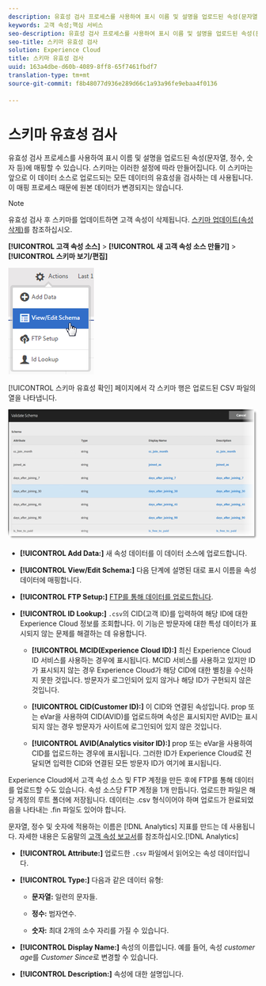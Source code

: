 ```yaml
---
description: 유효성 검사 프로세스를 사용하여 표시 이름 및 설명을 업로드된 속성(문자열, 정수, 숫자 등)에 매핑할 수 있습니다. 스키마는 이러한 설정에 따라 만들어집니다. 이 스키마는 앞으로 이 데이터 소스로 업로드되는 모든 데이터의 유효성을 검사하는 데 사용됩니다. 이 매핑 프로세스 때문에 원본 데이터가 변경되지는 않습니다.
keywords: 고객 속성;핵심 서비스
seo-description: 유효성 검사 프로세스를 사용하여 표시 이름 및 설명을 업로드된 속성(문자열, 정수, 숫자 등)에 매핑할 수 있습니다. 스키마는 이러한 설정에 따라 만들어집니다. 이 스키마는 앞으로 이 데이터 소스로 업로드되는 모든 데이터의 유효성을 검사하는 데 사용됩니다. 이 매핑 프로세스 때문에 원본 데이터가 변경되지는 않습니다.
seo-title: 스키마 유효성 검사
solution: Experience Cloud
title: 스키마 유효성 검사
uuid: 163a4dbe-d60b-4089-8ff8-65f7461fbdf7
translation-type: tm+mt
source-git-commit: f8b48077d936e289d66c1a93a96fe9ebaa4f0136

---
```



# 스키마 유효성 검사

유효성 검사 프로세스를 사용하여 표시 이름 및 설명을 업로드된 속성(문자열, 정수, 숫자 등)에 매핑할 수 있습니다. 스키마는 이러한 설정에 따라 만들어집니다. 이 스키마는 앞으로 이 데이터 소스로 업로드되는 모든 데이터의 유효성을 검사하는 데 사용됩니다. 이 매핑 프로세스 때문에 원본 데이터가 변경되지는 않습니다.


>[!NOTE]
>
>유효성 검사 후 스키마를 업데이트하면 고객 속성이 삭제됩니다. [스키마 업데이트(속성 삭제)](../attributes/t-crs-usecase.md#task_6568898BB7C44A42ABFB86532B89063C)를 참조하십시오.


**[!UICONTROL 고객 속성 소스]** &gt; **[!UICONTROL 새 고객 속성 소스 만들기]** &gt; **[!UICONTROL 스키마 보기/편집]**

![](assets/view_edit_schema.png)

[!UICONTROL 스키마 유효성 확인] 페이지에서 각 스키마 행은 업로드된 CSV 파일의 열을 나타냅니다.

![](assets/06_crs_usecase.png)

* **[!UICONTROL Add Data:]** 새 속성 데이터를 이 데이터 소스에 업로드합니다.

* **[!UICONTROL View/Edit Schema:]** 다음 단계에 설명된 대로 표시 이름을 속성 데이터에 매핑합니다.

* **[!UICONTROL FTP Setup:]** [FTP를 통해 데이터를 업로드합니다](../attributes/t-upload-attributes-ftp.md#task_591C3B6733424718A62453D2F8ADF73B).

* **[!UICONTROL ID Lookup:]** `.csv`의 CID(고객 ID)를 입력하여 해당 ID에 대한 Experience Cloud 정보를 조회합니다. 이 기능은 방문자에 대한 특성 데이터가 표시되지 않는 문제를 해결하는 데 유용합니다.

   * **[!UICONTROL MCID(Experience Cloud ID):]** 최신 Experience Cloud ID 서비스를 사용하는 경우에 표시됩니다. MCID 서비스를 사용하고 있지만 ID가 표시되지 않는 경우 Experience Cloud가 해당 CID에 대한 별칭을 수신하지 못한 것입니다. 방문자가 로그인되어 있지 않거나 해당 ID가 구현되지 않은 것입니다.

   * **[!UICONTROL CID(Customer ID):]** 이 CID와 연결된 속성입니다. prop 또는 eVar을 사용하여 CID(AVID)를 업로드하며 속성은 표시되지만 AVID는 표시되지 않는 경우 방문자가 사이트에 로그인되어 있지 않은 것입니다.

   * **[!UICONTROL AVID(Analytics visitor ID):]** prop 또는 eVar을 사용하여 CID를 업로드하는 경우에 표시됩니다. 그러한 ID가 Experience Cloud로 전달되면 입력한 CID와 연결된 모든 방문자 ID가 여기에 표시됩니다.






Experience Cloud에서 고객 속성 소스 및 FTP 계정을 만든 후에 FTP를 통해 데이터를 업로드할 수도 있습니다. 속성 소스당 FTP 계정을 1개 만듭니다. 업로드한 파일은 해당 계정의 루트 폴더에 저장됩니다. 데이터는 .csv 형식이어야 하며 업로드가 완료되었음을 나타내는 .fin 파일도 있어야 합니다.

문자열, 정수 및 숫자에 적용하는 이름은 [!DNL Analytics] 지표를 만드는 데 사용됩니다. 자세한 내용은 도움말의 [고객 속성 보고서](https://marketing.adobe.com/resources/help/en_US/reference/?f=reports_customer_attributes)를 참조하십시오.[!DNL Analytics]

* **[!UICONTROL Attribute:]** 업로드한 `.csv` 파일에서 읽어오는 속성 데이터입니다.

* **[!UICONTROL Type:]** 다음과 같은 데이터 유형:

   * **문자열:** 일련의 문자들.

   * **정수:** 범자연수.

   * **숫자:** 최대 2개의 소수 자리를 가질 수 있습니다.




* **[!UICONTROL Display Name:]** 속성의 이름입니다. 예를 들어, 속성 *customer age*&#x200B;를 *Customer Since*&#x200B;로 변경할 수 있습니다.

* **[!UICONTROL Description:]** 속성에 대한 설명입니다.



